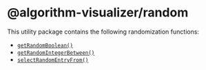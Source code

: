 # @algorithm-visualizer/random

This utility package contains the following randomization functions:

- [`getRandomBoolean()`](./src/random-boolean-generator.ts)
- [`getRandomIntegerBetween()`](./src/random-integer-generator.ts)
- [`selectRandomEntryFrom()`](./src/random-list-entry-selector.ts)
